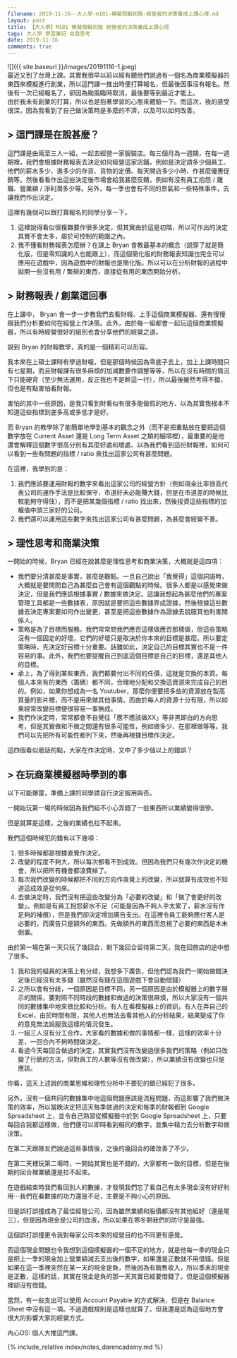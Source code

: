 ```yaml
---
filename: 2019-11-16--大人學-m101-模擬商戰初階-經營者的決策養成上課心得.md
layout: post
title: 【大人學】M101 模擬商戰初階 經營者的決策養成上課心得
tags: 大人學 學習筆記 自我思考
date: 2019-11-16
comments: true
---
```


![]({{ site.baseurl }}/images/20191116-1.jpeg)  
最近又到了台灣上課。其實我很早以前以經有聽他們說過有一個名為商業模擬器的東西來模擬進行創業，所以這門課一推出時便打算報名，但最後因事沒有報名。然後有一次已經報名了，卻因為颱風臨時取消，最後要等到最近才能上。  
由於我未有創業的打算，所以也是抱著學習的心態來體驗一下。而這次，我的感受很深，因為我看到了自己做決策時是多麼的不濟，以及可以如何改善。

## > 這門課是在說甚麼？

這門課是由兩至三人一組，一起去經營一家服裝店。每三個月為一週期，在每一週期裡，我們會根據財務報表去決定如何經營這家店鋪，例如是決定請多少個員工、他們的薪水多少、進多少的存貨、貨物的定價、每天開店多少小時、作甚麼優惠促銷等。然後看看作出這些決定後市場會給我甚麼反饋，例如有沒有員工抱怨 / 離職、營業額 / 淨利潤多少等。另外，每一季也會有不同的景氣和一些特殊事件，去讓我們作出決定。

這裡有幾個可以跟打算報名的同學分享一下。

1. 這裡說得看似很複雜要作很多決定，但其實由於這是初階，所以可作出的決定其實不會太多，屬於可控制的範圍之內。
2. 我不懂看財務報表怎麼辦？在課上 Bryan 會教最基本的概念（說穿了就是簡化版，但是零知識的人也能跟上），而這個簡化版的財務報表知識也完全可以應用在遊戲中，因為遊戲中的財報也是簡化版。所以可以在分析財報的過程中拋開一些沒有用 / 繁瑣的東西，直接從有用的東西開始分析。

## > 財務報表 / 創業這回事

在上課中， Bryan 會一步一步教我們去看財報、上手這個商業模擬器、還有慢慢跟我們分析要如何在經營上作決策。此外，由於每一組都會一起玩這個商業模擬器，所以有時經營很好的組別也會分享他們的經營之道。

說到 Bryan 的財報教學，真的是一個精彩可以形容。

我本來在上碩士課時有學過財報，但是那個時候因為零底子去上，加上上課時間只有七星期，而且財報課有很多麻煩的加減數要作調整等等，所以在沒有時間的情況下只能硬背（至少無法運用，反正我也不是幹這一行），所以最後雖然考得不錯，但也是有點害怕看財報。

害怕的其中一些原因，是我只看到財看似有很多能做假的地方、以為其實我根本不知道這些指標到底多高或多低才是好。

而 Bryan 的教學除了能簡單地學到基本的觀念之外（而不是把重點放在要把這個數字放在 Current Asset 還是 Long Term Asset 之類的細項裡），最重要的是他還會解釋這個數字很高分別有其麼好處和壞處、以為我們看到這份財報裡，如何可以看到一些有問題的指標 / ratio 來找出這家公司有甚麼問題。

在這裡，我學到的是：

1. 我們應該要運用財報的數字來看出這家公司的經營方針（例如現金比率很高代表公司的運作手法是比較保守，市道好未必能賺大錢，但是在市道差的時候比較能夠守得住），而不是把某幾個指標 /  ratio 找出來，然後投資這些指標的加權值中頭三家好的公司。
2. 我們還可以運用這些數字來找出這家公司有甚麼問題，為甚麼會經營不善。


## > 理性思考和商業決策

一開始的時候，Bryan 已經在說甚麼是理性思考和商業決策，大概就是這四項：

* 我們要分清甚麼是事實，甚麼是觀點。一旦自己說出「我覺得」這個詞語時，大概就是要問問自己為甚麼自己會有這個觀點的時候。很多人都是以感覺來做決定，但是我們應該根據事實 / 數據來做決定。這讓我想起為甚麼他們的專案管理工具都是一些數據表，原因就是要把這些數據弄成證據，然後根據這些數據去決定專案要如何作出變更，甚至是把這些數據作為證據去說服其他利害關係人。
* 策略是為了目標而服務。我們常常問我們應否這樣做應否那樣做，但這些策略沒有一個固定的好壞，它們的好壞只是取決於你本來的目標是甚麼。所以要定策略時，先決定好目標十分重要。話雖如此，決定自己的目標其實也不是一件容易的事。此外，我們也要提醒自己到底這個目標是自己的目標，還是其他人的目標。
* 承上，為了得到某些東西，我們都要付出不同的任價，這就是交換的本質。每個人本來有的東西（籌碼）都不同，合理地分配和交換這資源來完成自己的目的。例如，如果你想成為一名 Youtuber，那麼你便要把多些的資源放在製高質量的影片裡，而不是用來做其他事情。而由於每人的資源十分有限，所以如果經常改變目標便很容易一事無成。
* 我們作決定時，常常都會不自覺往「應不應該做XX」等非黑即白的方向思考，但是其實做和不做之間還有很多可能性，例如做多少、在那裡做等等。我們可以先把所有可能性都列下來，然後再根據目標作決定。

這四個看似廢話的點，大家在作決定時，又中了多少個以上的錯誤？

## > 在玩商業模擬器時學到的事

以下可能爆雷，準備上課的同學請自行決定服用與否。

一開始玩第一場的時候因為我們組不小心弄錯了一些東西所以業績變得很慘。

但是就算是這樣，之後的業績也拉不起來。

我們這個時候犯的錯有以下幾項：

1. 很多時候都是根據直覺作決定。
2. 改變的程度不夠大，所以每次都看不到成效。但因為我們只有幾次作決定的機會，所以把所有機會都浪費掉了。
3. 每次我們改變的時候都把不同的方向作直覺上的改變，所以就算有成效也不知道這成效是從何來。
4. 去做決定時，我們沒有把這些改變分為「必要的改變」和「做了會更好的改變」。例如是有員工抱怨薪水不足（可能是因為不夠人手太累了，薪水沒有作足夠的補償），但是我們卻決定增加廣告支出。在這裡令員工能夠應付客人是必要的，而廣告只是額外的東西。先做額外的東西而忽視了必要的東西是本末倒置。

由於第一場在第一天只玩了幾回合，剩下幾回合留待第二天，我在回旅店的途中想了很多。

1. 我和我的組員的決策上有分歧，我想多下廣告，但他們認為我們一開始做錯決定後已經沒有太多錢（雖然沒有錢在這個遊戲下會自動借錢）
2. 之所以會有分歧，一個原因是目標不同，另一個原因是由於模擬器上的數字展示的關係，要對照不同時段的數據和做過的決策很麻煩，所以大家沒有一個共同的數據集中地來做比較和分析。有人在看模擬器上的資訊，有人在弄自己的 Excel，由於時間有限，其他人也無法去看其他人的分析結果，結果變成了你的意見無法說服我這樣的情況發生。
3. 一組三人沒有分工合作，大家看的數據和做的事情都一樣，這樣的效率十分差，一回合內不夠時間做決定。
4. 看過今天每回合做過的決定，其實我們沒有改變過很多我們的策略（例如只改變了行銷的方法，但對員工的人數等沒有做改變），所以業績沒有改變也只是應該。

你看，這天上述說的商業思維和理性分析中不要犯的錯已經犯了很多。

另外，沒有一個共同的數據集中地這個問題應該是流程問題，而這影響了我們做決策的效率，所以當晚決定把這天每季做過的決定和每季的財報都到 Google Spreadsheet 上，並令自己熟習從模擬器中於到 Google Spreadsheet 上，只要每回合我都這樣做，他們便可以即時看到相同的數字，並集中精力去分析數字和做決策。

在第二天跟隊友們說過這些事情後，之後的幾回合的確改善了不少。

在第二天裡玩第二場時，一開始其實也是不錯的，大家都有一致的目標，但是在後期的回合裡業績還是拉不起來。

在遊戲結束時我們看回別人的數據，才發現我們忘了看自己有太多現金沒有好好利用⋯我們在看數據的功力還是不足，主要是不夠小心的原因。

但是誤打誤撞成為了最佳經營公司，因為雖然業績和股價都沒有其他組好（還是尾三），但是因為現金是公司的血液，所以如果在寒冬期我們的防守是最強。

這個誤打誤撞更令我對每家公司本來的經營目的也不同更有感覺。

而這個現金問題也令我想到這個摸擬器的一個不足的地方，就是他每一季的現金只是把上一季的現金加上營業額減去支出後的數字，如果還是正數就不用借錢。但是如果在這一季裡突然在某一天的現金是負，然後因為有銷售收入，所以季末的現金是正數，這樣的話，其實在現金是負的那一天其實已經要借錢了。但是這個模擬器裡卻沒有借錢。

當然，有一些支出可以使用 Account Payable 的方式解決，但是在 Balance Sheet 中沒有這一項。不過遊戲規則是這樣也就算了。但我還是認為這個地方會很大的影響大家的經營方式。

內心OS: 個人大推這門課。

{% include_relative index/notes_darencademy.md %}